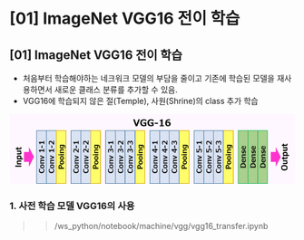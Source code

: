 # [01] ImageNet VGG16 전이 학습

## [01] ImageNet VGG16 전이 학습

- 처음부터 학습해야하는 네크워크 모델의 부담을 줄이고 기존에 학습된 모델을 재사용하면서
  새로운 클래스 분류를 추가할 수 있음.
- VGG16에 학습되지 않은 절(Temple), 사원(Shrine)의 class 추가 학습

![VGG](./images/06_1.png)

### 1. 사전 학습 모델 VGG16의 사용

>> /ws_python/notebook/machine/vgg/vgg16_transfer.ipynb
